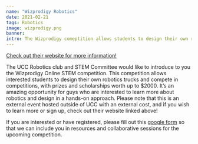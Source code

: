 ```yaml
---
name: "Wizprodigy Robotics"
date: 2021-02-21 
tags: Robotics
image: wizprodigy.png
banner: 
intro: The Wizprodigy comeptition allows students to design their own robotics trucks and compete in competitions, with prizes and scholarships worth up to $2000.
---
```


[Check out their website for more information!](https://www.wizprodigy.com/)

The UCC Robotics club and STEM Committee would like to introduce to you the Wizprodigy Online STEM competition. This competition allows interested students to design their own robotics trucks and compete in competitions, with prizes and scholarships worth up to $2000. It’s an amazing opportunity for guys who are interested  to learn more about robotics and design in a hands-on approach. Please note that this is an external event hosted outside of UCC with an external cost, and if you wish to learn more or sign up, check out their website linked above!

If you are interested or have registered, please fill out this [google form](https://forms.gle/u7iTZq3SvFiR8umQ7) so that we can include you in resources and collaborative sessions for the upcoming competition.
